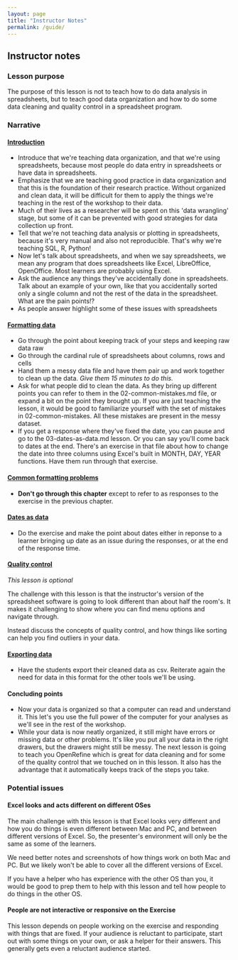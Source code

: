 ```yaml
---
layout: page
title: "Instructor Notes"
permalink: /guide/
---
```


## Instructor notes

### Lesson purpose

The purpose of this lesson is not to teach how to do data analysis in spreadsheets, 
but to teach good data organization and how to do some data cleaning and 
quality control in a spreadsheet program.

### Narrative

#### [Introduction](/00-intro/)

* Introduce that we're teaching data organization, and that we're using
spreadsheets, because most people do data entry in spreadsheets or 
have data in spreadsheets.
* Emphasize that we are teaching good practice in data organization and that
this is the foundation of their research practice. Without organized and clean
data, it will be difficult for them to apply the things we're teaching in the
rest of the workshop to their data.
* Much of their lives as a researcher will be spent on this 'data wrangling' stage, but
some of it can be prevented with good strategies for data collection up front.
* Tell that we're not teaching data analysis or plotting in spreadsheets, because it's
very manual and also not reproducible. That's why we're teaching SQL, R, Python!
* Now let's talk about spreadsheets, and when we say spreadsheets, we mean any program that
does spreadsheets like Excel, LibreOffice, OpenOffice. Most learners are probably using Excel.
* Ask the audience any things they've accidentally done in spreadsheets. Talk about an example of your own, like that you accidentally sorted only a single column and not the rest
of the data in the spreadsheet. What are the pain points!?
* As people answer highlight some of these issues with spreadsheets

#### [Formatting data](/01-format-data/)

* Go through the point about keeping track of your steps and keeping raw data raw
* Go through the cardinal rule of spreadsheets about columns, rows and cells
* Hand them a messy data file and have them pair up and work together to clean up the data.
*Give them 15 minutes to do this.*
* Ask for what people did to clean the data. As they bring up different points you can
refer to them in the 02-common-mistakes.md file, or expand a bit on the point they brought up.
If you are just teaching the lesson, it would be good to familiarize yourself with 
the set of mistakes in 02-common-mistakes. All these mistakes are present in the messy
dataset.
* If you get a response where they've fixed the date, you can pause and go to the
03-dates-as-data.md lesson. Or you can say you'll come back to dates at the end. 
There's an exercise in that file about how to change the
date into three columns using Excel's built in MONTH, DAY, YEAR functions. Have them
run through that exercise. 

#### [Common formatting problems](/02-common-mistakes/)

* **Don't go through this chapter** except to refer to as responses to the exercise in
the previous chapter.

#### [Dates as data](/03-dates-as-data/)

* Do the exercise and make the point about dates either in reponse to a learner bringing
up date as an issue during the responses, or at the end of the response time.

#### [Quality control](/04-quality-control/)
*This lesson is optional*

The challenge with this lesson is that the instructor's version of the spreadsheet software is going to look different than about half the room's. It makes
it challenging to show where you can find menu options and navigate through.

Instead discuss the concepts of quality control, and how things like sorting can help you find outliers in your data.

#### [Exporting data](/05-exporting-data/)

* Have the students export their cleaned data as csv. Reiterate again the need for
data in this format for the other tools we'll be using.


#### Concluding points

* Now your data is organized so that a computer can read and understand it. This
let's you use the full power of the computer for your analyses as we'll see in the
rest of the workshop. 
* While your data is now neatly organized, it still might have errors or missing data
or other problems. It's like you put all your data in the right drawers, but the
drawers might still be messy. The next lesson is going to teach you OpenRefine which 
is great for data cleaning and for some of the quality control that we touched on 
in this lesson. It also has the advantage that it automatically keeps track of the
steps you take. 

### Potential issues

#### Excel looks and acts different on different OSes

The main challenge with this lesson is that Excel looks very different and how you
do things is even different between Mac and PC, and between different versions of
Excel. So, the presenter's environment will only be the same as some of the learners. 

We need better notes and screenshots of how things work on both Mac and PC. But we
likely won't be able to cover all the different versions of Excel. 

If you have a helper who has experience with the other OS than you, it would be good
to prep them to help with this lesson and tell how people to do things in the other OS.

#### People are not interactive or responsive on the Exercise

This lesson depends on people working on the exercise and responding with things
that are fixed. If your audience is reluctant to participate, start out with
some things on your own, or ask a helper for their answers. This generally gets
even a reluctant audience started. 
